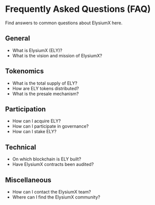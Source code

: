 # Frequently Asked Questions (FAQ)

Find answers to common questions about ElysiumX here.

## General
- What is ElysiumX (ELY)?
- What is the vision and mission of ElysiumX?

## Tokenomics
- What is the total supply of ELY?
- How are ELY tokens distributed?
- What is the presale mechanism?

## Participation
- How can I acquire ELY?
- How can I participate in governance?
- How can I stake ELY?

## Technical
- On which blockchain is ELY built?
- Have ElysiumX contracts been audited?

## Miscellaneous
- How can I contact the ElysiumX team?
- Where can I find the ElysiumX community?